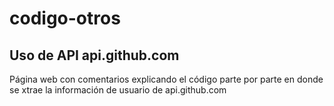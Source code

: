 # codigo-otros
## Uso de API api.github.com
Página web con comentarios explicando el código parte por parte en donde se xtrae la información de usuario de api.github.com
